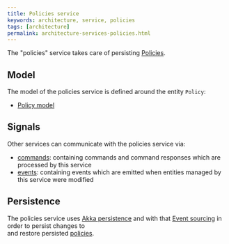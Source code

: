 ```yaml
---
title: Policies service
keywords: architecture, service, policies
tags: [architecture]
permalink: architecture-services-policies.html
---
```


The "policies" service takes care of persisting [Policies](basic-policy.html).

## Model

The model of the policies service is defined around the entity `Policy`:


* [Policy model](https://github.com/eclipse/ditto/tree/master/policies/model/src/main/java/org/eclipse/ditto/policies/model)

## Signals

Other services can communicate with the policies service via:


* [commands](https://github.com/eclipse/ditto/tree/master/policies/model/src/main/java/org/eclipse/ditto/policies/model/signals/commands):
  containing commands and command responses which are processed by this service
* [events](https://github.com/eclipse/ditto/tree/master/policies/model/src/main/java/org/eclipse/ditto/policies/model/signals/events):
  containing events which are emitted when entities managed by this service were modified

## Persistence

The policies service uses [Akka persistence](https://doc.akka.io/docs/akka/current/persistence.html?language=java) and 
with that [Event sourcing](basic-signals.html#architectural-style) in order to persist changes to  
and restore persisted [policies](basic-policy.html).

